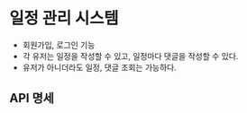 # 일정 관리 시스템

- 회원가입, 로그인 기능
- 각 유저는 일정을 작성할 수 있고, 일정마다 댓글을 작성할 수 있다.
- 유저가 아니더라도 일정, 댓글 조회는 가능하다.

## API 명세
